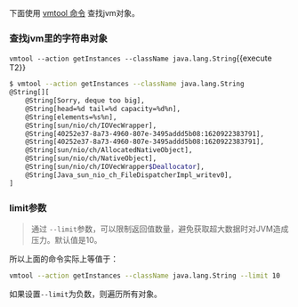 下面使用 [vmtool 命令](https://arthas.aliyun.com/doc/vmtool.html) 查找jvm对象。

### 查找jvm里的字符串对象

`vmtool --action getInstances --className java.lang.String`{{execute T2}}

```bash
$ vmtool --action getInstances --className java.lang.String
@String[][
    @String[Sorry, deque too big],
    @String[head=%d tail=%d capacity=%d%n],
    @String[elements=%s%n],
    @String[sun/nio/ch/IOVecWrapper],
    @String[40252e37-8a73-4960-807e-3495addd5b08:1620922383791],
    @String[40252e37-8a73-4960-807e-3495addd5b08:1620922383791],
    @String[sun/nio/ch/AllocatedNativeObject],
    @String[sun/nio/ch/NativeObject],
    @String[sun/nio/ch/IOVecWrapper$Deallocator],
    @String[Java_sun_nio_ch_FileDispatcherImpl_writev0],
]
```

### limit参数

> 通过 `--limit`参数，可以限制返回值数量，避免获取超大数据时对JVM造成压力。默认值是10。

所以上面的命令实际上等值于：

```bash
vmtool --action getInstances --className java.lang.String --limit 10
```

如果设置`--limit`为负数，则遍历所有对象。
